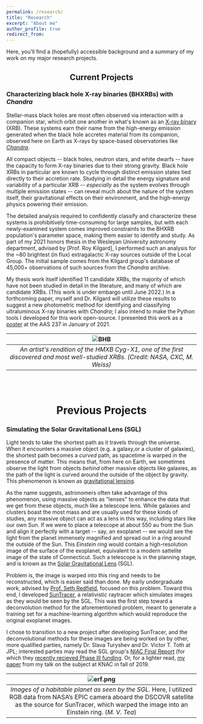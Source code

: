 ```yaml
---
permalink: /research/
title: "Research"
excerpt: "About me"
author_profile: true
redirect_from: 
---
```


Here, you'll find a (hopefully) accessible background and a summary of my work on my major research projects. 

<center>
  <h2>Current Projects</h2>
</center>

### Characterizing black hole X-ray binaries (BHXRBs) with _Chandra_

Stellar-mass black holes are most often observed via interaction with a companion star, which orbit one another in what's known as an [X-ray binary](https://en.wikipedia.org/wiki/X-ray_binary) (XRB). These systems earn their name from the high-energy emission generated when the black hole accretes material from its companion, observed here on Earth as X-rays by space-based observatories like [_Chandra_](https://chandra.harvard.edu/).

All compact objects -- black holes, neutron stars, and white dwarfs -- have the capacity to form X-ray binaries due to their strong gravity. Black hole XRBs in particular are known to cycle through distinct emission states tied directly to their accretion rate. Studying in detail the energy signature and variability of a particular XRB -- _especially_ as the system evolves through multiple emission states -- can reveal much about the nature of the system itself, their gravitational effects on their environment, and the high-energy physics powering their emission.

The detailed analysis required to confidently classify and characterize these systems is prohibitively time-consuming for large samples, but with each newly-examined system comes improved constraints to the BHXRB population's parameter space, making them easier to identify and study. As part of my 2021 honors thesis in the Wesleyan University astronomy department, advised by [Prof. Roy Kilgard], I performed such an analysis for the ~80 brightest (in flux) extragalactic X-ray sources outside of the Local Group. The initial sample comes from the Kilgard group's database of 45,000+ observations of such sources from the _Chandra_ archive. 

My thesis work itself identified 11 candidate XRBs, the majority of which have not been studied in detail in the literature, and many of which are candidate XRBs. (This work is under embargo until June 2022.) In a forthcoming paper, myself and Dr. Kilgard will utilize these results to suggest a new photometric method for identifying and classifying ultraluminous X-ray binaries with _Chandra_; I also intend to make the Python tools I developed for this work open-source. I presented this work as a [poster]() at the AAS 237 in January of 2021.

| ![BHB](https://images.ctfassets.net/cnu0m8re1exe/5BIngirakRnX3gIKHE3c2M/63905ab53aa5b2b8cf3f1fa5b4013f94/bhbinary_xmm_960.jpg?w=650&h=433&fit=fill) | 
|:--:| 
| *An artist's rendition of the HMXB Cyg-X1, one of the first discovered and most well-studied XRBs. (Credit: NASA, CXC, M. Weiss)* |

<br/><br/>

<center>
  <h1>Previous Projects</h1>
</center>


### Simulating the Solar Gravitational Lens (SGL)

Light tends to take the shortest path as it travels through the universe. When it encounters a massive object (e.g. a galaxy,or a cluster of galaxies), the shortest path becomes a _curved_ path, as spacetime is warped in the presence of matter. This means that, from here on Earth, we sometimes observe the light from objects _behind_ other massive objects like galaxies, as the path of the light is curved around the outside of the object by gravity. This phenomenon is known as [gravitational lensing](https://en.wikipedia.org/wiki/Gravitational_lens).

As the name suggests, astronomers often take advantage of this phenomenon, using massive objects as "lenses" to enhance the data that we get from these objects, much like a telescope lens. While galaxies and clusters boast the most mass and are usually used for these kinds of studies, any massive object can act as a lens in this way, including stars like our own Sun. If we were to place a telescope at about 550 au from the Sun and align it perfectly with a target -- say, an exoplanet -- we would see the light from the planet immensely magnified and spread out in a ring around the outside of the Sun. This _Einstein ring_ would contain a high-resolution image of the surface of the exoplanet, equivalent to a modern sattelite image of the state of Connecticut. Such a telescope is in the planning stage, and is known as the [Solar Gravitational Lens](https://en.wikipedia.org/wiki/Solar_gravitational_lens) (SGL).

Problem is, the image is warped into this ring and needs to be reconstructed, which is easier said than done. My early undergraduate work, advised by [Prof. Seth Redfield](https://sethredfield.wescreates.wesleyan.edu/), focused on this problem. Toward this end, I developed [SunTracer](https://github.com/mvtea/sgl), a relativistic raytracer which simulates images as they would be seen by the SGL. This was the first step toward a deconvolution method for the aforementioned problem, meant to generate a training set for a machine-learning algorithm which would reproduce the original exoplanet images.

I chose to transition to a new project after developing SunTracer, and the deconvolutional methods for these images are being worked on by other, more qualified parties, namely Dr. Slava Turyshev and Dr. Victor T. Toth at JPL; interested parties may read the SGL group's [NIAC Final Report](https://arxiv.org/pdf/2002.11871.pdf) (for which they [recently recieved Phase III funding](https://www.nasa.gov/press-release/nasa-selects-early-stage-technology-concepts-for-new-continued-study). Or, for a lighter read, [my paper](https://mvtea.github.io/files/tea_knac2019.pdf) from my talk on the subject at KNAC in fall of 2019.

| ![erf.png](https://mvtea.github.io/files/erf.png) | 
|:--:| 
| *Images of a habitable planet as seen by the SGL.* Here, I utilized RGB data from NASA’s EPIC camera aboard the DSCOVR satellite as the source for SunTracer, which warped the image into an Einstein ring. (*M. V. Tea*)|
